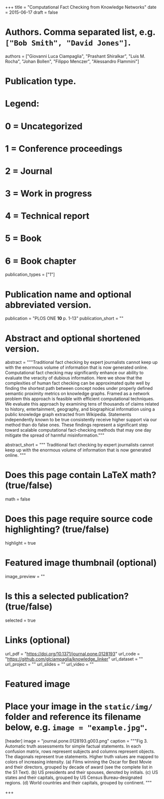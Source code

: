 +++
title = "Computational Fact Checking from Knowledge Networks"
date = 2015-06-17
draft = false

# Authors. Comma separated list, e.g. `["Bob Smith", "David Jones"]`.
authors = ["Giovanni Luca Ciampaglia", "Prashant Shiralkar", "Luis M. Rocha",
"Johan Bollen", "Filippo Menczer", "Alessandro Flammini"]

# Publication type.
# Legend:
# 0 = Uncategorized
# 1 = Conference proceedings
# 2 = Journal
# 3 = Work in progress
# 4 = Technical report
# 5 = Book
# 6 = Book chapter
publication_types = ["1"]

# Publication name and optional abbreviated version.
publication = "PLOS ONE **10** p. 1-13"
publication_short = ""

# Abstract and optional shortened version.
abstract = """Traditional fact checking by expert journalists cannot keep up
with the enormous volume of information that is now generated online.
Computational fact checking may significantly enhance our ability to evaluate
the veracity of dubious information. Here we show that the complexities of human
fact checking can be approximated quite well by finding the shortest path
between concept nodes under properly defined semantic proximity metrics on
knowledge graphs. Framed as a network problem this approach is feasible with
efficient computational techniques. We evaluate this approach by examining tens
of thousands of claims related to history, entertainment, geography, and
biographical information using a public knowledge graph extracted from
Wikipedia. Statements independently known to be true consistently receive higher
support via our method than do false ones. These findings represent a
significant step toward scalable computational fact-checking methods that may
one day mitigate the spread of harmful misinformation."""

abstract_short = """ Traditional fact checking by expert journalists cannot keep
up with the enormous volume of information that is now generated online. """

# Does this page contain LaTeX math? (true/false)
math = false

# Does this page require source code highlighting? (true/false)
highlight = true

# Featured image thumbnail (optional)
image_preview = ""

# Is this a selected publication? (true/false)
selected = true

# Links (optional)
url_pdf = "https://doi.org/10.1371/journal.pone.0128193"
url_code = "https://github.com/glciampaglia/knowledge_linker"
url_dataset = ""
url_project = ""
url_slides = ""
url_video = ""

# Featured image
# Place your image in the `static/img/` folder and reference its filename below, e.g. `image = "example.jpg"`.
[header]
image = "journal.pone.0128193.g003.png"
caption = """Fig 3. Automatic truth assessments for simple factual statements.
In each confusion matrix, rows represent subjects and columns represent objects.
The diagonals represent true statements. Higher truth values are mapped to
colors of increasing intensity. (a) Films winning the Oscar for Best Movie and
their directors, grouped by decade of award (see the complete list in the S1
Text). (b) US presidents and their spouses, denoted by initials. (c) US states
and their capitals, grouped by US Census Bureau-designated regions. (d) World
countries and their capitals, grouped by continent. """

+++
